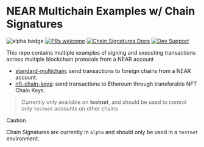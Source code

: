 # NEAR Multichain Examples w/ Chain Signatures

![alpha badge](https://img.shields.io/badge/status-alpha-red)
[![PRs welcome](https://img.shields.io/badge/PRs-welcome-green)](https://github.com/near-examples/near-multichain/pulls)
[![Chain Signatures Docs](https://img.shields.io/badge/Chain_Signatures_Docs-blue)](https://docs.near.org/concepts/abstraction/chain-signatures)
[![Dev Support](https://img.shields.io/badge/DEV_SUPPORT-red)](https://t.me/neardev)

This repo contains multiple examples of signing and executing transactions across multiple blockchain protocols from a NEAR account

- [standard-multichain](./standard-multichain/): send transactions to foreign chains from a NEAR account.
- [nft-chain-keys](./nft-chain-keys/): send transactions to Ethereum through transferable NFT Chain Keys.

> Currently only available on **testnet**, and should be used to control only `testnet` accounts on other chains

> [!CAUTION]
> Chain Signatures are currently in `alpha` and should only be used in a `testnet` environment.
